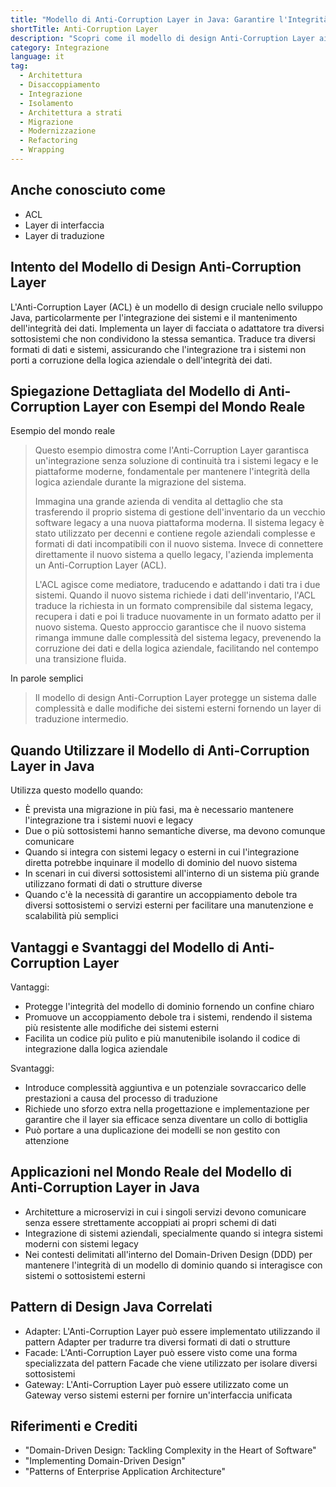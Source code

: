 ```yaml
---
title: "Modello di Anti-Corruption Layer in Java: Garantire l'Integrità del Sistema in presenza di Sistemi Legacy"
shortTitle: Anti-Corruption Layer
description: "Scopri come il modello di design Anti-Corruption Layer aiuta nel disaccoppiamento dei sottosistemi, prevenendo la corruzione dei dati e facilitando l'integrazione senza soluzione di continuità nelle applicazioni Java."
category: Integrazione
language: it
tag:
  - Architettura
  - Disaccoppiamento
  - Integrazione
  - Isolamento
  - Architettura a strati
  - Migrazione
  - Modernizzazione
  - Refactoring
  - Wrapping
---
```


## Anche conosciuto come

* ACL
* Layer di interfaccia
* Layer di traduzione

## Intento del Modello di Design Anti-Corruption Layer

L'Anti-Corruption Layer (ACL) è un modello di design cruciale nello sviluppo Java, particolarmente per l'integrazione dei sistemi e il mantenimento dell'integrità dei dati. Implementa un layer di facciata o adattatore tra diversi sottosistemi che non condividono la stessa semantica. Traduce tra diversi formati di dati e sistemi, assicurando che l'integrazione tra i sistemi non porti a corruzione della logica aziendale o dell'integrità dei dati.

## Spiegazione Dettagliata del Modello di Anti-Corruption Layer con Esempi del Mondo Reale

Esempio del mondo reale

> Questo esempio dimostra come l'Anti-Corruption Layer garantisca un'integrazione senza soluzione di continuità tra i sistemi legacy e le piattaforme moderne, fondamentale per mantenere l'integrità della logica aziendale durante la migrazione del sistema.
> 
> Immagina una grande azienda di vendita al dettaglio che sta trasferendo il proprio sistema di gestione dell'inventario da un vecchio software legacy a una nuova piattaforma moderna. Il sistema legacy è stato utilizzato per decenni e contiene regole aziendali complesse e formati di dati incompatibili con il nuovo sistema. Invece di connettere direttamente il nuovo sistema a quello legacy, l'azienda implementa un Anti-Corruption Layer (ACL).
> 
> L'ACL agisce come mediatore, traducendo e adattando i dati tra i due sistemi. Quando il nuovo sistema richiede i dati dell'inventario, l'ACL traduce la richiesta in un formato comprensibile dal sistema legacy, recupera i dati e poi li traduce nuovamente in un formato adatto per il nuovo sistema. Questo approccio garantisce che il nuovo sistema rimanga immune dalle complessità del sistema legacy, prevenendo la corruzione dei dati e della logica aziendale, facilitando nel contempo una transizione fluida.

In parole semplici

> Il modello di design Anti-Corruption Layer protegge un sistema dalle complessità e dalle modifiche dei sistemi esterni fornendo un layer di traduzione intermedio.

## Quando Utilizzare il Modello di Anti-Corruption Layer in Java

Utilizza questo modello quando:

* È prevista una migrazione in più fasi, ma è necessario mantenere l'integrazione tra i sistemi nuovi e legacy
* Due o più sottosistemi hanno semantiche diverse, ma devono comunque comunicare
* Quando si integra con sistemi legacy o esterni in cui l'integrazione diretta potrebbe inquinare il modello di dominio del nuovo sistema
* In scenari in cui diversi sottosistemi all'interno di un sistema più grande utilizzano formati di dati o strutture diverse
* Quando c'è la necessità di garantire un accoppiamento debole tra diversi sottosistemi o servizi esterni per facilitare una manutenzione e scalabilità più semplici

## Vantaggi e Svantaggi del Modello di Anti-Corruption Layer

Vantaggi:

* Protegge l'integrità del modello di dominio fornendo un confine chiaro
* Promuove un accoppiamento debole tra i sistemi, rendendo il sistema più resistente alle modifiche dei sistemi esterni
* Facilita un codice più pulito e più manutenibile isolando il codice di integrazione dalla logica aziendale

Svantaggi:

* Introduce complessità aggiuntiva e un potenziale sovraccarico delle prestazioni a causa del processo di traduzione
* Richiede uno sforzo extra nella progettazione e implementazione per garantire che il layer sia efficace senza diventare un collo di bottiglia
* Può portare a una duplicazione dei modelli se non gestito con attenzione

## Applicazioni nel Mondo Reale del Modello di Anti-Corruption Layer in Java

* Architetture a microservizi in cui i singoli servizi devono comunicare senza essere strettamente accoppiati ai propri schemi di dati
* Integrazione di sistemi aziendali, specialmente quando si integra sistemi moderni con sistemi legacy
* Nei contesti delimitati all'interno del Domain-Driven Design (DDD) per mantenere l'integrità di un modello di dominio quando si interagisce con sistemi o sottosistemi esterni

## Pattern di Design Java Correlati

* Adapter: L'Anti-Corruption Layer può essere implementato utilizzando il pattern Adapter per tradurre tra diversi formati di dati o strutture
* Facade: L'Anti-Corruption Layer può essere visto come una forma specializzata del pattern Facade che viene utilizzato per isolare diversi sottosistemi
* Gateway: L'Anti-Corruption Layer può essere utilizzato come un Gateway verso sistemi esterni per fornire un'interfaccia unificata

## Riferimenti e Crediti

* "Domain-Driven Design: Tackling Complexity in the Heart of Software"
* "Implementing Domain-Driven Design"
* "Patterns of Enterprise Application Architecture"
